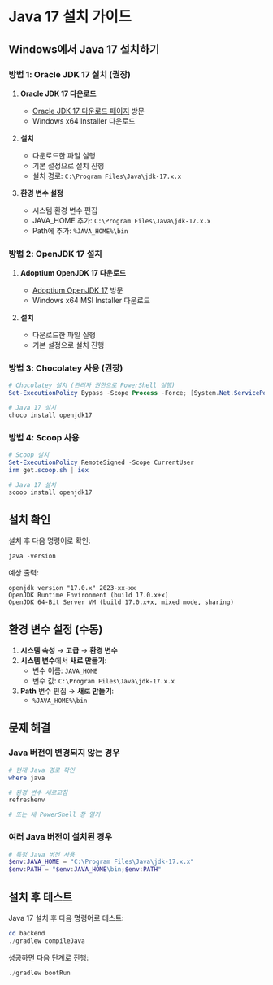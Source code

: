 # Java 17 설치 가이드

## Windows에서 Java 17 설치하기

### 방법 1: Oracle JDK 17 설치 (권장)

1. **Oracle JDK 17 다운로드**
   - [Oracle JDK 17 다운로드 페이지](https://www.oracle.com/java/technologies/downloads/#java17) 방문
   - Windows x64 Installer 다운로드

2. **설치**
   - 다운로드한 파일 실행
   - 기본 설정으로 설치 진행
   - 설치 경로: `C:\Program Files\Java\jdk-17.x.x`

3. **환경 변수 설정**
   - 시스템 환경 변수 편집
   - JAVA_HOME 추가: `C:\Program Files\Java\jdk-17.x.x`
   - Path에 추가: `%JAVA_HOME%\bin`

### 방법 2: OpenJDK 17 설치

1. **Adoptium OpenJDK 17 다운로드**
   - [Adoptium OpenJDK 17](https://adoptium.net/temurin/releases/?version=17) 방문
   - Windows x64 MSI Installer 다운로드

2. **설치**
   - 다운로드한 파일 실행
   - 기본 설정으로 설치 진행

### 방법 3: Chocolatey 사용 (권장)

```powershell
# Chocolatey 설치 (관리자 권한으로 PowerShell 실행)
Set-ExecutionPolicy Bypass -Scope Process -Force; [System.Net.ServicePointManager]::SecurityProtocol = [System.Net.ServicePointManager]::SecurityProtocol -bor 3072; iex ((New-Object System.Net.WebClient).DownloadString('https://community.chocolatey.org/install.ps1'))

# Java 17 설치
choco install openjdk17
```

### 방법 4: Scoop 사용

```powershell
# Scoop 설치
Set-ExecutionPolicy RemoteSigned -Scope CurrentUser
irm get.scoop.sh | iex

# Java 17 설치
scoop install openjdk17
```

## 설치 확인

설치 후 다음 명령어로 확인:

```powershell
java -version
```

예상 출력:
```
openjdk version "17.0.x" 2023-xx-xx
OpenJDK Runtime Environment (build 17.0.x+x)
OpenJDK 64-Bit Server VM (build 17.0.x+x, mixed mode, sharing)
```

## 환경 변수 설정 (수동)

1. **시스템 속성** → **고급** → **환경 변수**
2. **시스템 변수**에서 **새로 만들기**:
   - 변수 이름: `JAVA_HOME`
   - 변수 값: `C:\Program Files\Java\jdk-17.x.x`
3. **Path** 변수 편집 → **새로 만들기**:
   - `%JAVA_HOME%\bin`

## 문제 해결

### Java 버전이 변경되지 않는 경우
```powershell
# 현재 Java 경로 확인
where java

# 환경 변수 새로고침
refreshenv

# 또는 새 PowerShell 창 열기
```

### 여러 Java 버전이 설치된 경우
```powershell
# 특정 Java 버전 사용
$env:JAVA_HOME = "C:\Program Files\Java\jdk-17.x.x"
$env:PATH = "$env:JAVA_HOME\bin;$env:PATH"
```

## 설치 후 테스트

Java 17 설치 후 다음 명령어로 테스트:

```powershell
cd backend
./gradlew compileJava
```

성공하면 다음 단계로 진행:
```powershell
./gradlew bootRun
```
